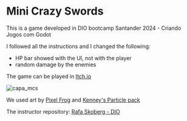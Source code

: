 # Mini Crazy Swords
This is a game developed in DIO bootcamp Santander 2024 - Criando Jogos com Godot

I followed all the instructions and I changed the following:
 - HP bar showed with the UI, not with the player
 - random damage by the enemies 

The game can be played in [Itch.io](https://thalitacolofatti.itch.io/mini-crazy-swords)

![capa_mcs](https://github.com/thalitacolofatti/mini-crazy-swords/assets/62973671/8ec93d87-451f-4041-8e0e-2f648950bfde)

We used art by [Pixel Frog](https://pixelfrog-assets.itch.io/tiny-swords)
and [Kenney's Particle pack](https://kenney.nl/assets/particle-pack)

The instructor repository: [Rafa Skoberg - DIO](https://github.com/digitalinnovationone/trilha-godot/tree/main)